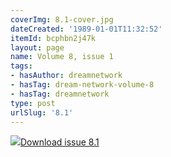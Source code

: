 ```yaml
---
coverImg: 8.1-cover.jpg
dateCreated: '1989-01-01T11:32:52'
itemId: bcphbn2j47k
layout: page
name: Volume 8, issue 1
tags:
- hasAuthor: dreamnetwork
- hasTag: dream-network-volume-8
- hasTag: dreamnetwork
type: post
urlSlug: '8.1'
---
```

<img class="card-journal-img" src="../images/8.1-rect.jpg"/><a href="../files/pdfs/Volume_8/8.1-Dream-Network-Bulletin_Volume-8-Number-1.pdf" download="">Download issue 8.1</a>
